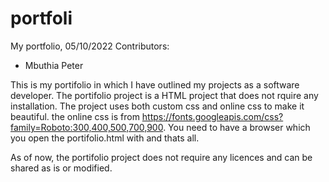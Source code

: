 # portfoli
My portfolio, 05/10/2022
Contributors:
- Mbuthia Peter

This is my portifolio in which I have outlined my projects as a software developer.
The portifolio project is a HTML project that does not rquire any installation. The project uses both custom css and online css to make it beautiful.
the online css is from https://fonts.googleapis.com/css?family=Roboto:300,400,500,700,900.
You need to have a browser which you open the portifolio.html with and thats all.

As of now, the portifolio project does not require any licences and can be shared as is or modified.

